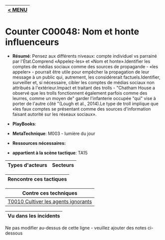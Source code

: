 |[< MENU](../README.md)|
|---|
# Counter C00048: Nom et honte influenceurs

* **Résumé**: Pensez aux différents niveaux: compte individuel vs parrainé par l'État.Comprend «Appelez-les» et «Nom et honte».Identifier les comptes de médias sociaux comme des sources de propagande - «les appeler» - pourrait être utile pour empêcher la propagation de leur message à un public qui, autrement, les considérerait factuels.Identifier, surveiller et, si nécessaire, cibler les comptes de médias sociaux non attribués à l'extérieur.Impact et traitant des trolls - "Chatham House a observé que les trolls fonctionnent également parfois comme des leurres, comme un moyen de" garder l'infanterie occupée "qui" vise à porter de l'autre côté "(Lough et al., 2014).Le type de troll implique que «les faux comptes se présentant comme des sources d'information faisant autorité sur les réseaux sociaux».

* **PlayBooks**:

* **MetaTechnique**: M003 - lumière du jour

* **Ressources nécessaires:**

* **appartient à la scène tactique**: TA15


|Types d'acteurs |Secteurs |
|----------- |------- |



|Rencontre ces tactiques |
|---------------------- |



|Contre ces techniques |
|------------------------- |
|[T0010 Cultiver les agents ignorants](../../generated_pages/techniques/T0010.md) |



|Vu dans les incidents |
|----------------- |


Ne pas modifier au-dessus de cette ligne - veuillez ajouter des notes ci-dessous